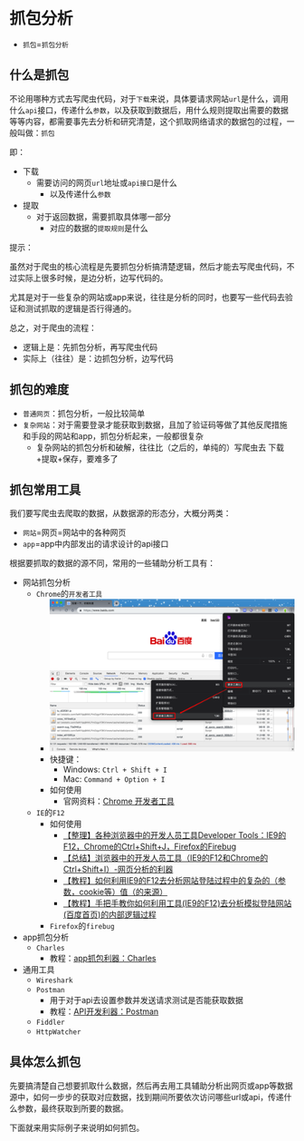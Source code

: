 # 抓包分析

* `抓包`=`抓包分析`

## 什么是抓包

不论用哪种方式去写爬虫代码，对于`下载`来说，具体要请求网站`url`是什么，调用什么`api`接口，传递什么`参数`，以及获取到数据后，用什么规则提取出需要的数据等等内容，都需要事先去分析和研究清楚，这个抓取网络请求的数据包的过程，一般叫做：`抓包`

即：

* 下载
  * 需要访问的网页`url`地址或`api接口`是什么
    * 以及传递什么`参数`
* 提取
  * 对于返回数据，需要抓取具体哪一部分
    * 对应的数据的`提取规则`是什么

提示：

虽然对于爬虫的核心流程是先要抓包分析搞清楚逻辑，然后才能去写爬虫代码，不过实际上很多时候，是边分析，边写代码的。

尤其是对于一些复杂的网站或app来说，往往是分析的同时，也要写一些代码去验证和测试抓取的逻辑是否行得通的。

总之，对于爬虫的流程：

* 逻辑上是：先抓包分析，再写爬虫代码
* 实际上（往往）是：边抓包分析，边写代码

## 抓包的难度

* `普通网页`：抓包分析，一般比较简单
* `复杂网站`：对于需要登录才能获取到数据，且加了验证码等做了其他反爬措施和手段的网站和app，抓包分析起来，一般都很复杂
  * 复杂网站的抓包分析和破解，往往比（之后的，单纯的）写爬虫去 下载+提取+保存，要难多了

## 抓包常用工具

我们要写爬虫去爬取的数据，从数据源的形态分，大概分两类：

* `网站`=网页=网站中的各种网页
* `app`=app中内部发出的请求设计的api接口

根据要抓取的数据的源不同，常用的一些辅助分析工具有：

* 网站抓包分析
  * `Chrome`的`开发者工具`
    * ![Chrome的开发者工具](../assets/img/mac_chrome_dev_tools.png)
    * 快捷键：
      * Windows: `Ctrl + Shift + I`
      * Mac: `Command + Option + I`
    * 如何使用
      * 官网资料：[Chrome 开发者工具](https://developers.google.com/web/tools/chrome-devtools/?hl=zh-cn)
  * `IE`的`F12`
    * 如何使用
      * [【整理】各种浏览器中的开发人员工具Developer Tools：IE9的F12，Chrome的Ctrl+Shift+J，Firefox的Firebug](http://www.crifan.com/summary_webbrowser_developer_tool_ie9_f12_chrome_ctrl_shift_j_firefox_firebug)
      * [【总结】浏览器中的开发人员工具（IE9的F12和Chrome的Ctrl+Shift+I）-网页分析的利器](http://www.crifan.com/browser_developer_tool_chrome_vs_ie9)
      * [【教程】如何利用IE9的F12去分析网站登陆过程中的复杂的（参数，cookie等）值（的来源）](http://www.crifan.com/use_ie9_f12_to_analysis_the_root_source_of_values_of_parameter_cookie)
      * [【教程】手把手教你如何利用工具(IE9的F12)去分析模拟登陆网站(百度首页)的内部逻辑过程](http://www.crifan.com/use_ie9_f12_to_analysis_the_internal_logical_process_of_login_baidu_main_page_website)
    * `Firefox`的`firebug`
* app抓包分析
  * `Charles`
    * 教程：[app抓包利器：Charles](http://book.crifan.com/books/app_capture_package_tool_charles/website)
* 通用工具
  * `Wireshark`
  * `Postman`
    * 用于对于api去设置参数并发送请求测试是否能获取数据
    * 教程：[API开发利器：Postman](http://book.crifan.com/books/api_tool_postman/website)
  * `Fiddler`
  * `HttpWatcher`

## 具体怎么抓包

先要搞清楚自己想要抓取什么数据，然后再去用工具辅助分析出网页或app等数据源中，如何一步步的获取对应数据，找到期间所要依次访问哪些url或api，传递什么参数，最终获取到所要的数据。

下面就来用实际例子来说明如何抓包。

